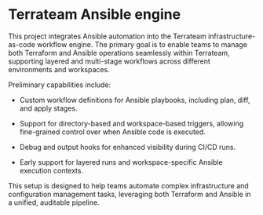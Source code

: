 # Terrateam Ansible engine

This project integrates Ansible automation into the Terrateam infrastructure-as-code workflow engine. The primary goal is to enable teams to manage both Terraform and Ansible operations seamlessly within Terrateam, supporting layered and multi-stage workflows across different environments and workspaces.

Preliminary capabilities include:
- Custom workflow definitions for Ansible playbooks, including plan, diff, and apply stages.

- Support for directory-based and workspace-based triggers, allowing fine-grained control over when Ansible code is executed.

- Debug and output hooks for enhanced visibility during CI/CD runs.

- Early support for layered runs and workspace-specific Ansible execution contexts.

This setup is designed to help teams automate complex infrastructure and configuration management tasks, leveraging both Terraform and Ansible in a unified, auditable pipeline.
